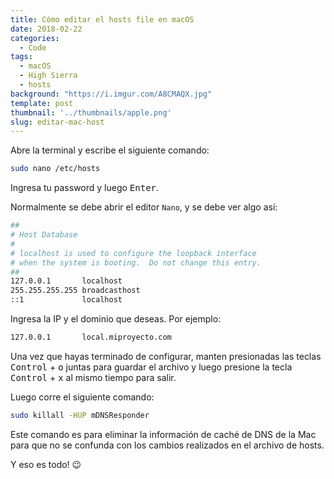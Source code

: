 ```yaml
---
title: Cómo editar el hosts file en macOS
date: 2018-02-22
categories:
  - Code
tags:
  - macOS
  - High Sierra
  - hosts
background: "https://i.imgur.com/A8CMAQX.jpg"
template: post
thumbnail: '../thumbnails/apple.png'
slug: editar-mac-host
---
```


Abre la terminal y escribe el siguiente comando:

```bash
sudo nano /etc/hosts
```

Ingresa tu password y luego <kbd>Enter</kbd>.

Normalmente se debe abrir el editor `Nano`, y se debe ver algo así:

```bash
##
# Host Database
#
# localhost is used to configure the loopback interface
# when the system is booting.  Do not change this entry.
##
127.0.0.1       localhost
255.255.255.255 broadcasthost
::1             localhost
```

Ingresa la IP y el dominio que deseas. Por ejemplo:

```bash
127.0.0.1       local.miproyecto.com
```

Una vez que hayas terminado de configurar, manten presionadas las teclas <kbd>Control</kbd> + <kbd>o</kbd> juntas para guardar el archivo y luego presione la tecla <kbd>Control</kbd> + <kbd>x</kbd> al mismo tiempo para salir.

Luego corre el siguiente comando:

```bash
sudo killall -HUP mDNSResponder
```

Este comando es para eliminar la información de caché de DNS de la Mac para que no se confunda con los cambios realizados en el archivo de hosts.

Y eso es todo! 😉
